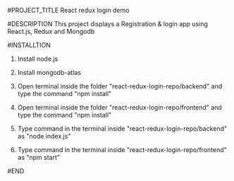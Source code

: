 #PROJECT_TITLE
React redux login demo


#DESCRIPTION
This project displays a Registration & login app using React.js, Redux and Mongodb


#INSTALLTION
1. Install node.js

2. Install mongodb-atlas

3. Open terminal inside the folder "react-redux-login-repo/backend" and type the command "npm install"

4. Open terminal inside the folder "react-redux-login-repo/frontend" and type the command "npm install"

5. Type command in the terminal inside "react-redux-login-repo/backend" as "node index.js"

6. Type command in the terminal inside "react-redux-login-repo/frontend" as "npm start"

#END
